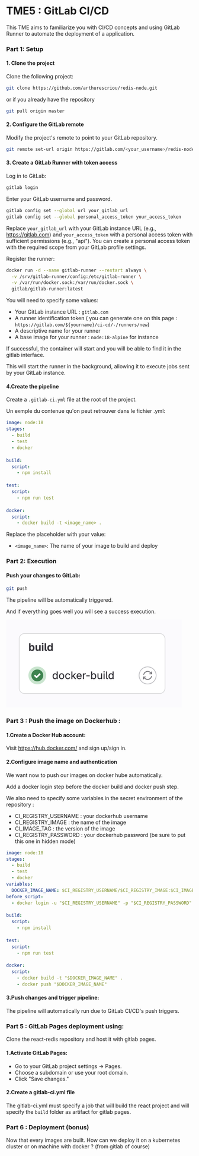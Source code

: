 # TME5 : GitLab CI/CD

This TME aims to familiarize you with CI/CD concepts and using GitLab Runner to automate the deployment of a application.

### Part 1: Setup

#### 1. Clone the project

Clone the following project:

```bash
git clone https://github.com/arthurescriou/redis-node.git
```

or if you already have the repository

```bash
git pull origin master
```

#### 2. Configure the GitLab remote

Modify the project's remote to point to your GitLab repository.

```bash
git remote set-url origin https://gitlab.com/<your_username>/redis-node.git
```

#### 3. Create a GitLab Runner with token access

Log in to GitLab:

```bash
gitlab login
```

Enter your GitLab username and password.

```bash
gitlab config set --global url your_gitlab_url
gitlab config set --global personal_access_token your_access_token
```

Replace `your_gitlab_url` with your GitLab instance URL (e.g., https://gitlab.com) and `your_access_token` with a personal access token with sufficient permissions (e.g., "api"). You can create a personal access token with the required scope from your GitLab profile settings.

Register the runner:

```bash
docker run -d --name gitlab-runner --restart always \
  -v /srv/gitlab-runner/config:/etc/gitlab-runner \
  -v /var/run/docker.sock:/var/run/docker.sock \
  gitlab/gitlab-runner:latest
```

You will need to specify some values:

- Your GitLab instance URL : `gitlab.com`
- A runner identification token ( you can generate one on this page : `https://gitlab.com/${yourname}/ci-cd/-/runners/new`)
- A descriptive name for your runner
- A base image for your runner : `node:18-alpine` for instance

If successful, the container will start and you will be able to find it in the gitlab interface.

This will start the runner in the background, allowing it to execute jobs sent by your GitLab instance.

#### 4.Create the pipeline

Create a `.gitlab-ci.yml` file at the root of the project.

Un exmple du contenue qu'on peut retrouver dans le fichier .yml:

```yml
image: node:18
stages:
  - build
  - test
  - docker

build:
  script:
    - npm install

test:
  script:
    - npm run test

docker:
  script:
    - docker build -t <image_name> .
```

Replace the placeholder with your value:

- `<image_name>`: The name of your image to build and deploy

### Part 2: Execution

#### Push your changes to GitLab:

```bash
git push
```

The pipeline will be automatically triggered.

And if everything goes well you will see a success execution.

<img src="img/ciok.png"/>

### Part 3 : Push the image on Dockerhub :

#### 1.Create a Docker Hub account:

Visit https://hub.docker.com/ and sign up/sign in.

#### 2.Configure image name and authentication

We want now to push our images on docker hube automatically.

Add a docker login step before the docker build and docker push step.

We also need to specify some variables in the secret environment of the repository :

- CI_REGISTRY_USERNAME : your dockerhub username
- CI_REGISTRY_IMAGE : the name of the image
- CI_IMAGE_TAG : the version of the image
- CI_REGISTRY_PASSWORD : your dockerhub password (be sure to put this one in hidden mode)

```yml
image: node:18
stages:
  - build
  - test
  - docker
variables:
  DOCKER_IMAGE_NAME: $CI_REGISTRY_USERNAME/$CI_REGISTRY_IMAGE:$CI_IMAGE_TAG
before_script:
  - docker login -u "$CI_REGISTRY_USERNAME" -p "$CI_REGISTRY_PASSWORD"

build:
  script:
    - npm install

test:
  script:
    - npm run test

docker:
  script:
    - docker build -t "$DOCKER_IMAGE_NAME" .
    - docker push "$DOCKER_IMAGE_NAME"
```

#### 3.Push changes and trigger pipeline:

The pipeline will automatically run due to GitLab CI/CD's push triggers.

### Part 5 : GitLab Pages deployment using:

Clone the react-redis repository and host it with gitlab pages.

#### 1.Activate GitLab Pages:

- Go to your GitLab project settings -> Pages.
- Choose a subdomain or use your root domain.
- Click "Save changes."

#### 2.Create a gitlab-ci.yml file

The gitlab-ci.yml must specify a job that will build the react project and will specify the `build` folder as artifact for gitlab pages.

### Part 6 : Deployment (bonus)

Now that every images are built. How can we deploy it on a kubernetes cluster or on machine with docker ? (from gitlab of course)

